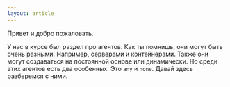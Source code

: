 ```yaml
---
layout: article
---
```

Привет и добро пожаловать. 

У нас в курсе был раздел про агентов. Как ты помнишь, они могут быть очень разными. Например, серверами и контейнерами. Также они могут создаваться на постоянной основе или динамически. Но среди этих агентов есть два особенных. Это `any` и `none`. Давай здесь разберемся с ними.
